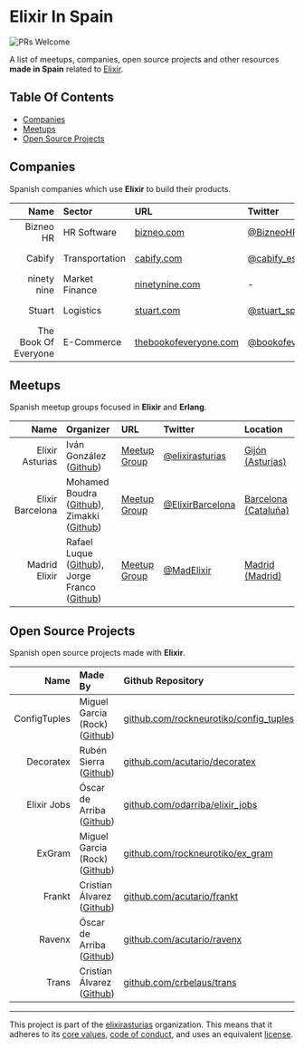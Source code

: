 # Elixir In Spain

<img alt="PRs Welcome" src="https://img.shields.io/badge/PRs-welcome-brightgreen.svg"/>

A list of meetups, companies, open source projects and other resources **made in Spain** related to [Elixir](https://elixir-lang.org/).

## Table Of Contents

- [Companies](#companies)
- [Meetups](#meetups)
- [Open Source Projects](#open-source-projects)

## Companies

Spanish companies which use **Elixir** to build their products.

| **Name** | **Sector** | **URL** | **Twitter** | **LinkedIn** | **Location** | **Hiring?** |
|---:|:---|:---|:---|:---|:---|:---|
| Bizneo HR | HR Software | [bizneo.com](https://www.bizneo.com/es/) | [@BizneoHR](https://twitter.com/BizneoHR) | [Bizneo](https://www.linkedin.com/company/bizneo/) | [Madrid (Madrid)](https://goo.gl/maps/VP7dmqs4ZLU2) | - |
| Cabify | Transportation | [cabify.com](https://cabify.com/es) | [@cabify_espana](https://twitter.com/cabify_espana) | [Cabify](https://www.linkedin.com/company/cabify/) | [Madrid (Madrid)](https://goo.gl/maps/VP7dmqs4ZLU2) | [Yes](https://cabify.com/es/jobs) |
| ninety nine | Market Finance | [ninetynine.com](https://www.ninetynine.com/) | - | [ninety nine](https://www.linkedin.com/company/ninety-nine-co/) | [Madrid (Madrid)](https://goo.gl/maps/7H7Z2L28CQ52) | - |
| Stuart | Logistics | [stuart.com](https://stuart.com) | [@stuart_spain](https://twitter.com/stuart_spain) | [Stuart](https://www.linkedin.com/company/stuart-sas/) | [Barcelona (Cataluña)](https://goo.gl/maps/LeF5aWtufdk) | - |
| The Book Of Everyone | E-Commerce | [thebookofeveryone.com](https://thebookofeveryone.com/) | [@bookofeveryone](https://twitter.com/bookofeveryone) | [The Book Of Everyone](https://www.linkedin.com/company/the-book-of-everyone/) | [Barcelona (Cataluña)](https://goo.gl/maps/LeF5aWtufdk) | - |

## Meetups

Spanish meetup groups focused in **Elixir** and **Erlang**.

| **Name** | **Organizer** | **URL** | **Twitter** | **Location** |
|---:|:---|:---|:---|:---|
| Elixir Asturias | Iván González ([Github](https://github.com/dreamingechoes)) |  [Meetup Group](https://www.meetup.com/Elixir-Asturias/) | [@elixirasturias](https://twitter.com/elixirasturias) | [Gijón (Asturias)](https://goo.gl/maps/cSZm46HZ1FT2) |
| Elixir Barcelona | Mohamed Boudra ([Github](https://github.com/boudra)), Zimakki ([Github](https://github.com/zimakki)) | [Meetup Group](https://www.meetup.com/Elixir-Barcelona/) | [@ElixirBarcelona](https://twitter.com/ElixirBarcelona) | [Barcelona (Cataluña)](https://goo.gl/maps/LeF5aWtufdk) |
| Madrid Elixir | Rafael Luque ([Github](https://github.com/luque)), Jorge Franco ([Github](https://github.com/chiquitinxx)) | [Meetup Group](https://www.meetup.com/Madrid-Elixir/) | [@MadElixir](https://twitter.com/MadElixir) | [Madrid (Madrid)](https://goo.gl/maps/VP7dmqs4ZLU2) |

## Open Source Projects

Spanish open source projects made with **Elixir**.

| **Name** | **Made By** | **Github Repository** | **URL** | **Twitter** |
|---:|:---|:---|:---|:---|
| ConfigTuples | Miguel Garcia (Rock) ([Github](https://github.com/rockneurotiko)) | [github.com/rockneurotiko/config_tuples](https://github.com/rockneurotiko/config_tuples) | - | - |
| Decoratex | Rubén Sierra ([Github](https://github.com/rsierra)) | [github.com/acutario/decoratex](https://github.com/acutario/decoratex) | - | - |
| Elixir Jobs | Óscar de Arriba ([Github](https://github.com/odarriba)) | [github.com/odarriba/elixir_jobs](https://github.com/odarriba/elixir_jobs) | [elixirjobs.net](https://elixirjobs.net/) | [@jobs_elixir](https://twitter.com/jobs_elixir) |
| ExGram | Miguel Garcia (Rock) ([Github](https://github.com/rockneurotiko)) | [github.com/rockneurotiko/ex_gram](https://github.com/rockneurotiko/ex_gram) | - | - |
| Frankt | Cristian Álvarez ([Github](https://github.com/crbelaus)) | [github.com/acutario/frankt](https://github.com/acutario/frankt) | - | - |
| Ravenx | Óscar de Arriba ([Github](https://github.com/odarriba)) | [github.com/acutario/ravenx](https://github.com/acutario/ravenx) | - | - |
| Trans | Cristian Álvarez ([Github](https://github.com/crbelaus)) | [github.com/crbelaus/trans](https://github.com/crbelaus/trans) | - | - |

----------------------------

This project is part of the [elixirasturias](https://github.com/elixirasturias) organization.
This means that it adheres to its [core values](./VALUES.md), [code of conduct](./CODE_OF_CONDUCT.md), and uses an equivalent [license](./LICENSE.txt).
